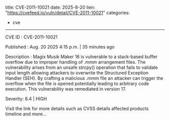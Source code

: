  
title: CVE-2011-10021
date: 2025-8-20
lien: "https://cvefeed.io/vuln/detail/CVE-2011-10021"
categories:
  - cve
---

CVE ID : CVE-2011-10021

Published :  Aug. 20
2025
4:15 p.m. | 35 minutes ago

Description : Magix Musik Maker 16 is vulnerable to a stack-based buffer overflow due to improper handling of .mmm arrangement files. The vulnerability arises from an unsafe strcpy() operation that fails to validate input length
allowing attackers to overwrite the Structured Exception Handler (SEH). By crafting a malicious .mmm file
an attacker can trigger the overflow when the file is opened
potentially leading to arbitrary code execution. This vulnerability was remediated in version 17.

Severity: 8.4 | HIGH

Visit the link for more details
such as CVSS details
affected products
timeline
and more...
